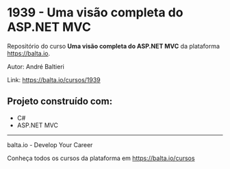 # 1939 - Uma visão completa do ASP.NET MVC #
Repositório do curso **Uma visão completa do ASP.NET MVC** da plataforma https://balta.io.

Autor: André Baltieri

Link: https://balta.io/cursos/1939

## Projeto construído com: ##
* C#
* ASP.NET MVC

---
balta.io - Develop Your Career

Conheça todos os cursos da plataforma em https://balta.io/cursos
